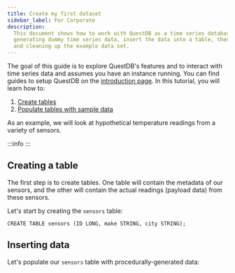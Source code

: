 ```yaml
---
title: Create my first dataset
sidebar_label: For Corporate
description:
  This document shows how to work with QuestDB as a time series database by
  generating dummy time series data, insert the data into a table, then querying
  and cleaning up the example data set.
---
```


The goal of this guide is to explore QuestDB's features and to interact with
time series data and assumes you have an instance running. You can find guides
to setup QuestDB on the [introduction page](/docs/). In this
tutorial, you will learn how to:

1. [Create tables](#creating-a-table)
2. [Populate tables with sample data](#inserting-data)

As an example, we will look at hypothetical temperature readings from a variety
of sensors.

:::info 
:::

## Creating a table

The first step is to create tables. One table will contain the metadata of our
sensors, and the other will contain the actual readings (payload data) from
these sensors.

Let's start by creating the `sensors` table:

```questdb-sql
CREATE TABLE sensors (ID LONG, make STRING, city STRING);
```
 

## Inserting data

Let's populate our `sensors` table with procedurally-generated data:

